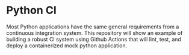 # Python CI

Most Python applications have the same general requirements from a continuous integration system.  This repository will show an example of building a robust CI system using Github Actions that will lint, test, and deploy a containerized mock python application.
